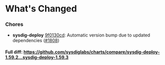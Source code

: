 # What's Changed

### Chores
- **sysdig-deploy** [9f0130cd](https://github.com/sysdiglabs/charts/commit/9f0130cdb818a741a769ddbe337058f4c3d6eb5a): Automatic version bump due to updated dependencies ([#1808](https://github.com/sysdiglabs/charts/issues/1808))
#### Full diff: https://github.com/sysdiglabs/charts/compare/sysdig-deploy-1.59.2...sysdig-deploy-1.59.3
